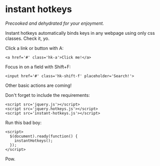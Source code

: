 # instant hotkeys

_Precooked and dehydrated for your enjoyment._

Instant hotkeys automatically binds keys in any webpage using only css classes. Check it, yo.

Click a link or button with A:

    <a href='#' class='hk-a'>Click me!</a>

Focus in on a field with Shift+F:

    <input href='#' class='hk-shift-f' placeholder='Search!'>

Other basic actions are coming!

Don't forget to include the requirements:

    <script src='jquery.js'></script>
    <script src='jquery.hotkeys.js'></script>
    <script src='instant-hotkeys.js'></script>

Run this bad boy:

    <script>
      $(document).ready(function() {
        instantHotkeys();
      });
    </script>

Pow.


